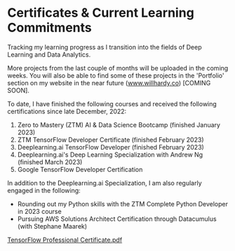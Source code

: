 # Certificates & Current Learning Commitments
Tracking my learning progress as I transition into the fields of Deep Learning and Data Analytics. 

More projects from the last couple of months will be uploaded in the coming weeks. You will also be able to find some of these projects in the 'Portfolio' section on my website in the near future (www.willhardy.co) [COMING SOON].

To date, I have finished the following courses  and received the following certifications since late December, 2022:
1) Zero to Mastery (ZTM) AI & Data Science Bootcamp (finished January 2023)
2) ZTM TensorFlow Developer Certificate (finished February 2023)
3) Deeplearning.ai TensorFlow Developer (finished February 2023)
4) Deeplearning.ai's Deep Learning Specialization with Andrew Ng (finished March 2023)
5) Google TensorFlow Developer Certification

In addition to the Deeplearning.ai Specialization, I am also regularly engaged in the following:
- Rounding out my Python skills with the ZTM Complete Python Developer in 2023 course
- Pursuing AWS Solutions Architect Certification through Datacumulus (with Stephane Maarek)

[TensorFlow Professional Certificate.pdf](https://github.com/Wilbur78/Certificates/files/11706718/TensorFlow.Professional.Certificate.pdf)
